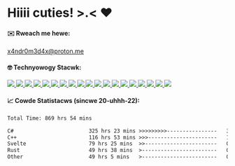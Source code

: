 # **Hiiii cuties! >.< ❤️**

#### ✉️ Rweach me hewe:
x4ndr0m3d4x@proton.me

#### 🤓 Technyowogy Stacwk:
<p>
  <a href="https://www.wikiwand.com/en/C_(programming_language)" target="_blank">
    <img src="https://img.shields.io/badge/C-00599C?style=for-the-badge&logo=c&logoColor=white" />
  </a>
  <a href="https://www.wikiwand.com/en/C%2B%2B" target="_blank">
    <img src="https://img.shields.io/badge/C%2B%2B-00599C?style=for-the-badge&logo=c%2B%2B&logoColor=white" />
  </a>
  <a href="https://www.wikiwand.com/en/C_Sharp_(programming_language)" target="_blank">
    <img src="https://img.shields.io/badge/C%23-239120?style=for-the-badge&logo=csharp&logoColor=white" />
  </a>
  <a href="https://dotnet.microsoft.com/en-us/" target="_blank">
    <img src="https://img.shields.io/badge/.NET-512BD4?style=for-the-badge&logo=dotnet&logoColor=white" />
  </a>
  <a href="https://www.wikiwand.com/en/HTML" target="_blank">
    <img src="https://img.shields.io/badge/HTML5-E34F26?style=for-the-badge&logo=html5&logoColor=white" />
  </a>
  <a href="https://www.wikiwand.com/en/CSS" target="_blank">
    <img src="https://img.shields.io/badge/CSS3-1572B6?style=for-the-badge&logo=css3&logoColor=white" />
  </a>
  <a href="https://tailwindcss.com/" target="_blank">
    <img src="https://img.shields.io/badge/Tailwind_CSS-38B2AC?style=for-the-badge&logo=tailwind-css&logoColor=white" />
  </a>
  <a href="https://www.wikiwand.com/en/JavaScript" target="_blank">
    <img src="https://img.shields.io/badge/JavaScript-323330?style=for-the-badge&logo=javascript&logoColor=F7DF1E" />
  </a>
  <a href="https://www.typescriptlang.org/" target="_blank">
    <img src="https://img.shields.io/badge/TypeScript-007ACC?style=for-the-badge&logo=typescript&logoColor=white" />
  </a>
  <a href="https://svelte.dev/" target="_blank">
    <img src="https://img.shields.io/badge/Svelte-4A4A55?style=for-the-badge&logo=svelte&logoColor=FF3E00" />
  </a>
  <a href="https://kit.svelte.dev/" target="_blank">
    <img src="https://img.shields.io/badge/SvelteKit-FF3E00?style=for-the-badge&logo=Svelte&logoColor=white" />
  </a>
  <a href="https://www.python.org/" target="_blank">
    <img src="https://img.shields.io/badge/Python-FFD43B?style=for-the-badge&logo=python&logoColor=blue" />
  </a>
  <a href="https://www.postgresql.org/" target="_blank">
    <img src="https://img.shields.io/badge/PostgreSQL-316192?style=for-the-badge&logo=postgresql&logoColor=white" />
  </a>
  <a href="https://www.wikiwand.com/en/Microsoft_SQL_Server" target="_blank">
    <img src="https://img.shields.io/badge/Microsoft%20SQL%20Server-CC2927?style=for-the-badge&logo=microsoft%20sql%20server&logoColor=white" />
  </a>
  <a href="https://www.git-scm.com/" target="_blank">
    <img src="https://img.shields.io/badge/GIT-E44C30?style=for-the-badge&logo=git&logoColor=white" />
  </a>
  <a href="https://www.latex-project.org/" target="_blank">
    <img src="https://img.shields.io/badge/LaTeX-47A141?style=for-the-badge&logo=LaTeX&logoColor=white" />
  </a>
  <a href="https://neovim.io/" target="_blank">
    <img src="https://img.shields.io/badge/NeoVim-%2357A143.svg?&style=for-the-badge&logo=neovim&logoColor=white" />
  </a>
  <a href="https://www.adobe.com/products/premiere.html" target="_blank">
    <img src="https://img.shields.io/badge/Adobe%20Premiere%20Pro-9999FF?style=for-the-badge&logo=Adobe%20Premiere%20Pro&logoColor=white" />
  </a>
  <a href="https://www.figma.com/" target="_blank">
    <img src="https://img.shields.io/badge/Figma-F24E1E?style=for-the-badge&logo=figma&logoColor=white" />
  </a>
</p>

#### 📈 Cowde Statistacws (sincwe 20-uhhh-22):
<!--START_SECTION:waka-->

```txt
Total Time: 869 hrs 54 mins

C#                        325 hrs 23 mins >>>>>>>>>----------------   35.41 %
C++                       116 hrs 53 mins >>>----------------------   12.72 %
Svelte                    79 hrs 25 mins  >>-----------------------   08.64 %
Rust                      49 hrs 38 mins  >------------------------   05.40 %
Other                     49 hrs 5 mins   >------------------------   05.34 %
```

<!--END_SECTION:waka-->

